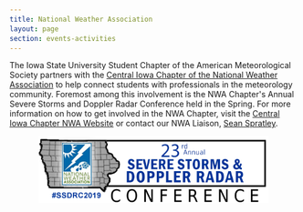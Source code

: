 ```yaml
---
title: National Weather Association
layout: page
section: events-activities
---
```


The Iowa State University Student Chapter of the American Meteorological Society partners with the [Central Iowa Chapter of the National Weather Association](http://www.iowa-nwa.com/) to help connect students with professionals in the meteorology community. Foremost among this involvement is the NWA Chapter's Annual Severe Storms and Doppler Radar Conference held in the Spring.
For more information on how to get involved in the NWA Chapter, visit the [Central Iowa Chapter NWA Website](http://www.iowa-nwa.com/) or contact our NWA Liaison, [Sean Spratley](mailto:spratley@iastate.edu).

<div style="text-align: center;"><img src="https://github.com/isuams/isuams/blob/master/uploads/images/2019_Logo_Basic.png?raw=true" alt="NWA Conference Logo 2019" style="width:80%;"></div>
